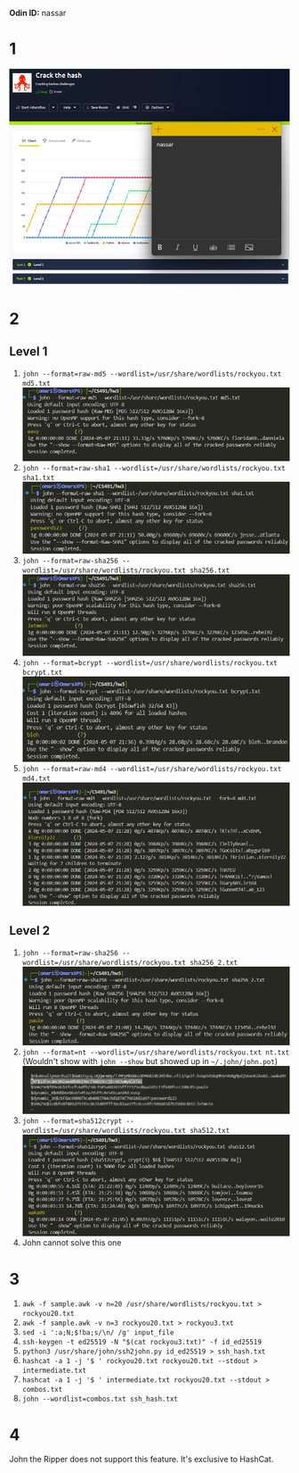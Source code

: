 **Odin ID:** nassar

# 1
![Crack the Hash](hashcrack.png "Crack the Hash")
# 2

## Level 1

1. `john --format=raw-md5 --wordlist=/usr/share/wordlists/rockyou.txt md5.txt`
![](md5.png)
2. `john --format=raw-sha1 --wordlist=/usr/share/wordlists/rockyou.txt sha1.txt`
![](sha1.png)
3. `john --format=raw-sha256 --wordlist=/usr/share/wordlists/rockyou.txt sha256.txt`
![](sha256.png)
4. `john --format=bcrypt --wordlist=/usr/share/wordlists/rockyou.txt bcrypt.txt` 
![](bcrypt.png)
5. `john --format=raw-md4 --wordlist=/usr/share/wordlists/rockyou.txt md4.txt`
![](md4.png)

## Level 2

1. `john --format=raw-sha256 --wordlist=/usr/share/wordlists/rockyou.txt sha256_2.txt`
![](sha256_2.png)
2. `john --format=nt --wordlist=/usr/share/wordlists/rockyou.txt nt.txt` (Wouldn't show with `john --show` but showed up in `~/.john/john.pot`)
![](nt.png)
3. `john --format=sha512crypt --wordlist=/usr/share/wordlists/rockyou.txt sha512.txt`
![](sha512.png)
4. John cannot solve this one

# 3

1. `awk -f sample.awk -v n=20 /usr/share/wordlists/rockyou.txt > rockyou20.txt`
2. `awk -f sample.awk -v n=3 rockyou20.txt > rockyou3.txt`
3. `sed -i ':a;N;$!ba;s/\n/ /g' input_file`
4. `ssh-keygen -t ed25519 -N "$(cat rockyou3.txt)" -f id_ed25519`
5. `python3 /usr/share/john/ssh2john.py id_ed25519 > ssh_hash.txt`
6. `hashcat -a 1 -j '$ ' rockyou20.txt rockyou20.txt --stdout > intermediate.txt`
7. `hashcat -a 1 -j '$ ' intermediate.txt rockyou20.txt --stdout > combos.txt`
8. `john --wordlist=combos.txt ssh_hash.txt`

# 4

John the Ripper does not support this feature. It's exclusive to HashCat.